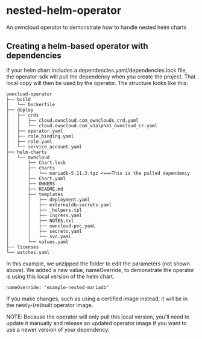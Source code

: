 # nested-helm-operator
An owncloud operator to demonstrate how to handle nested helm charts

## Creating a helm-based operator with dependencies

If your helm chart includes a dependencies.yaml/dependencies.lock file, the operator-sdk will pull the dependency when you create the project. That local copy will then be used by the operator. The structure looks like this:

    owncloud-operator
    ├── build
    │   └── Dockerfile
    ├── deploy
    │   ├── crds
    │   │   ├── cloud.owncloud.com_ownclouds_crd.yaml
    │   │   └── cloud.owncloud.com_v1alpha1_owncloud_cr.yaml
    │   ├── operator.yaml
    │   ├── role_binding.yaml
    │   ├── role.yaml
    │   └── service_account.yaml
    ├── helm-charts
    │   └── owncloud
    │       ├── Chart.lock
    │       ├── charts
    │       │   └── mariadb-5.11.3.tgz <===This is the pulled dependency
    │       ├── Chart.yaml
    │       ├── OWNERS
    │       ├── README.md
    │       ├── templates
    │       │   ├── deployment.yaml
    │       │   ├── externaldb-secrets.yaml
    │       │   ├── _helpers.tpl
    │       │   ├── ingress.yaml
    │       │   ├── NOTES.txt
    │       │   ├── owncloud-pvc.yaml
    │       │   ├── secrets.yaml
    │       │   └── svc.yaml
    │       └── values.yaml
    ├── licenses
    └── watches.yaml
    
In this example, we unzipped the folder to edit the parameters (not shown above). We added a new value, nameOverride, to demonstrate the operator is using this local version of the helm chart.

    nameOverride: "example-nested-mariadb"
    
If you make changes, such as using a certified image instead, it will be in the newly-(re)built operator image. 

NOTE: Because the operator will only pull this local version, you'll need to update it manually and release an updated operator image if you want to use a newer version of your dependency.

